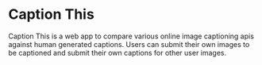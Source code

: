 # Caption This
Caption This is a web app to compare various online image captioning apis against human generated captions. Users can submit their own images to be captioned and submit their own captions for other user images.
